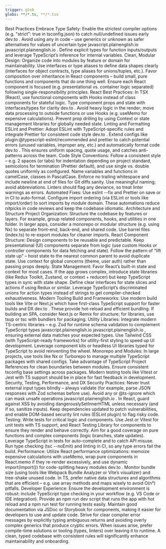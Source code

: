 ```yaml
---
trigger: glob
globs: **/*.ts, **/*.tsx
---
```


Best Practices
Embrace Type Safety: Enable the strictest compiler options (e.g. "strict": true in tsconfig.json) to catch
null/undefined issues early
dev.to
. Avoid using any in code – use generics or unknown as safer alternatives for values of uncertain type
javascript.plainenglish.io
javascript.plainenglish.io
. Define explicit types for function inputs/outputs and leverage TypeScript’s inference for internal variables.
Clean, Modular Design: Organize code into modules by feature or domain for maintainability. Use interfaces or type
aliases to define data shapes clearly (interfaces for object contracts, type aliases for unions/tuples, etc.). Favor composition over inheritance in React components – build small, pure functions and components that do one thing well. Ensure each React component is focused (e.g. presentational vs. container logic separated) following single-responsibility principles.
React Best Practices: In TSX (React), use functional components with Hooks instead of class components for stateful
logic. Type component props and state with interfaces/types for clarity
dev.to
. Avoid heavy logic in the render; move data processing to outside functions or use Hooks (e.g. useMemo for expensive
calculations). Prevent prop drilling by using Context or state management libraries for globally needed state.
Linting and Formatting
ESLint and Prettier: Adopt ESLint with TypeScript-specific rules and integrate Prettier for consistent code style
dev.to
. Extend configs like plugin:@typescript-eslint/recommended and prettier to catch potential errors (unused variables,
improper any, etc.) and automatically format code
dev.to
. This ensures uniform spacing, quote usage, and catches anti-patterns across the team.
Code Style Conventions: Follow a consistent style – e.g. 2 spaces (or tabs) for indentation depending on project
standard, semicolons for termination (Prettier default), and use single vs. double quotes uniformly as configured. Name variables and functions in camelCase, classes in PascalCase. Enforce no trailing whitespace and include newline at end of files for Git diffs sanity. Use meaningful naming; avoid abbreviations. Linters should flag any deviance, so treat linter warnings as errors.
Automated Fixes: Use eslint --fix and Prettier on save or in CI to auto-format. Configure import ordering (via ESLint
or tools like import/order) to sort imports by module domain. These automations reduce nitpicks in code reviews and keep the codebase idiomatic.
Architecture and Structure
Project Organization: Structure the codebase by features or layers. For example, group related components, hooks, and
utilities in one folder. In larger apps, consider a monorepo or modular structure (e.g. using Nx) to separate front-end, back-end, and shared code. Use barrel files (index.ts) to re-export modules for cleaner imports.
React Component Structure: Design components to be reusable and predictable. Keep presentational (UI) components
separate from logic (use custom Hooks or controller components for data fetching and state). Follow the pattern of “lift state up” – hoist state to the nearest common parent to avoid duplicate state. Use context for global concerns (theme, user auth) rather than passing props deeply.
State Management: Favor React’s built-in state and context for most cases. If the app grows complex, introduce state
libraries (like Redux Toolkit, Zustand, or context + reducer) but keep TypeScript types in sync with state shape. Define clear interfaces for state slices and actions if using Redux or similar. Leverage TypeScript’s discriminated unions for action types instead of strings to get compiler-checked exhaustiveness.
Modern Tooling
Build and Frameworks: Use modern build tools like Vite or Next.js which have first-class TypeScript support for faster
builds and DX
dev.to
. These provide hot-reload and efficient bundling. If building an SPA, consider Next.js or Remix for structure; for
libraries, use tsup or tsc with bundlers for packaging.
Utility Libraries: Integrate modern TS-centric libraries – e.g. Zod for runtime schema validation to complement TypeScript types
javascript.plainenglish.io
javascript.plainenglish.io
, ensuring external data matches your expected types. Use Tailwind CSS (with TypeScript-ready frameworks) for
utility-first styling to speed up UI development. Leverage component kits or headless UI libraries typed for TypeScript to avoid reinventing the wheel.
Monorepo and Modules: In large projects, use tools like Nx or Turborepo to manage multiple TypeScript packages with
shared configs. Take advantage of TypeScript Project References for clean boundaries between modules. Ensure consistent tsconfig base settings across packages. Modern testing tools like Vitest or Jest with TS support should be in place for fast feedback in development.
Security, Testing, Performance, and DX
Security Practices: Never trust external input types blindly – always validate (for example, parse JSON responses with
Zod schemas before use). Avoid any or @ts-ignore which can mask unsafe operations
javascript.plainenglish.io
. In React, guard against XSS by avoiding dangerouslySetInnerHTML unless necessary (and if so, sanitize inputs). Keep
dependencies updated to patch vulnerabilities, and enable DOM-based security lint rules (ESLint plugin) to flag risky code.
Testing: Write tests for critical logic and components. Use Jest or Vitest for unit tests with TS support, and React
Testing Library for components to ensure they render and behave correctly. Aim for a good coverage on pure functions and complex components (logic branches, state updates). Leverage TypeScript in tests for auto-complete and to catch API misuse. Run type checking (tsc --noEmit) and linting in CI, so any type errors fail the build.
Performance: Utilize React performance optimizations: memoize expensive calculations with useMemo, wrap pure components
in React.memo if they re-render excessively, and use dynamic import(import()) for code-splitting heavy modules
dev.to
. Monitor bundle size (using tools like Webpack Bundle Analyzer or Vite’s visualizer) and tree-shake unused code. In
TS, prefer native data structures and algorithms that are efficient – e.g. use array methods and maps wisely to avoid O(n²) pitfalls.
Developer Experience: Ensure the development environment is robust: include TypeScript type checking in your workflow
(e.g. VS Code or IDE integration). Provide an npm run dev script that runs the app with hot reload and a npm run test for running tests easily. Maintain good documentation via JSDoc or Storybook for components, making it easier for developers to use and update code. Strive for clear compiler error messages by explicitly typing ambiguous returns and avoiding overly complex generics that produce cryptic errors. When issues arise, prefer compile-time solutions or tooling (types, linters) over leaving it to runtime. A clean, typed codebase with consistent rules will significantly enhance maintainability and onboarding.
